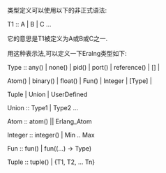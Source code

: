 类型定义可以使用以下的非正式语法:

T1 :: A | B | C ...

它的意思是T1被定义为A或B或C之一.

用这种表示法,可以定义一下Eralng类型如下:

Type :: any() | none() | pid() | port() | reference() | [] |

Atom() | binary() | float() | Fun() | Integer | [Type] |

Tuple | Union | UserDefined

Union :: Type1 | Type2 ...

Atom :: atom() || Erlang_Atom

Integer :: integer() | Min .. Max

Fun :: fun() | fun((...) -> Type)

Tuple :: tuple() | {T1, T2, ... Tn}